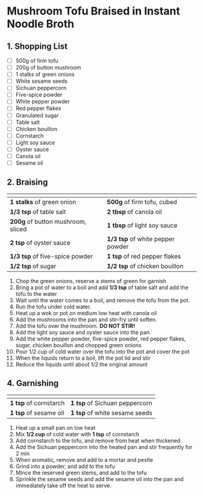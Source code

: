 # Mushroom Tofu Braised in Instant Noodle Broth

## 1. Shopping List
- [ ] 500g of firm tofu
- [ ] 200g of button mushroom
- [ ] 1 stalks of green onions
- [ ] White sesame seeds
- [ ] Sichuan peppercorn
- [ ] Five-spice powder
- [ ] White pepper powder
- [ ] Red pepper flakes
- [ ] Granulated sugar
- [ ] Table salt
- [ ] Chicken bouillon
- [ ] Cornstarch
- [ ] Light soy sauce
- [ ] Oyster sauce
- [ ] Canola oil
- [ ] Sesame oil

## 2. Braising
|<!-- -->|<!-- -->|
|---|---|
| **1 stalks** of green onion | **500g** of firm tofu, cubed |
| **1/3 tsp** of table salt | **2 tbsp** of canola oil |
| **200g** of button mushroom, sliced | **1 tbsp** of light soy sauce | 
| **2 tsp** of oyster sauce | **1/3 tsp** of white pepper powder | 
| **1/3 tsp** of five-spice powder | **1 tsp** of red pepper flakes |
| **1/2 tsp** of sugar | **1/2 tsp** of chicken bouillon |

1. Chop the green onions, reserve a stems of green for garnish
2. Bring a pot of water to a boil and add **1/3 tsp** of table salt and add the tofu to the water
3. Wait until the water comes to a boil, and remove the tofu from the pot.
4. Run the tofu under cold water.
5. Heat up a wok or pot on medium low heat with canola oil
6. Add the mushrooms into the pan and stir-fry until soften.
7. Add the tofu over the mushroom. **DO NOT STIR!**
8. Add the light soy sauce and oyster sauce into the pan.
8. Add the white pepper powder, five-spice powder, red pepper flakes, sugar, chicken bouillon and chopped green onions
9. Pour 1/2 cup of cold water over the tofu into the pot and cover the pot
10. When the liquids return to a boil, lift the pot lid and stir
11. Reduce the liquids until about 1/2 the original amount

## 4. Garnishing
|<!-- -->|<!-- -->|
|---|---|
| **1 tsp** of cornstarch | **1 tsp** of Sichuan peppercorn |
| **1 tsp** of sesame oil | **1 tsp** of white sesame seeds|

1. Heat up a small pan on low heat
2. Mix **1/2 cup** of cold water with **1 tsp** of cornstarch
3. Add cornstarch to the tofu, and remove from heat when thickened
4. Add the Sichuan peppercorn into the heated pan and stir frequently for 2 min
5. When aromatic, remove and add to a mortar and pestle
6. Grind into a powder, and add to the tofu
7. Mince the reserved green stems, and add to the tofu
8. Sprinkle the sesame seeds and add the sesame oil into the pan and immediately take off the heat to serve.
